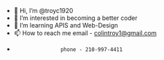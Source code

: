 - 👋 Hi, I’m @troyc1920
- 👀 I’m interested in becoming a better coder
- 🌱 I’m learning APIS and Web-Design
- 📫 How to reach me email - colintroy1@gmail.com
-                    phone - 210-997-4411
<!---
troyc1920/troyc1920 is a ✨ special ✨ repository because its `README.md` (this file) appears on your GitHub profile.
You can click the Preview link to take a look at your changes.
--->
